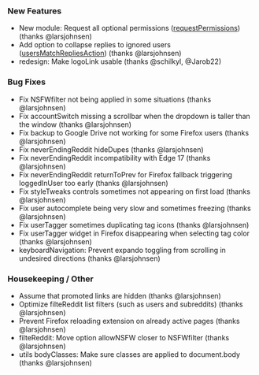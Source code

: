 ### New Features

- New module: Request all optional permissions ([requestPermissions](https://www.reddit.com/#res:settings/requestPermissions)) (thanks @larsjohnsen)
- Add option to collapse replies to ignored users ([usersMatchRepliesAction](https://www.reddit.com/#res:settings/filteReddit/usersMatchRepliesAction)) (thanks @larsjohnsen)
- redesign: Make logoLink usable (thanks @schilkyl, @Jarob22)

### Bug Fixes

- Fix NSFWfilter not being applied in some situations (thanks @larsjohnsen)
- Fix accountSwitch missing a scrollbar when the dropdown is taller than the window (thanks @larsjohnsen)
- Fix backup to Google Drive not working for some Firefox users (thanks @larsjohnsen)
- Fix neverEndingReddit hideDupes (thanks @larsjohnsen)
- Fix neverEndingReddit incompatibility with Edge 17 (thanks @larsjohnsen)
- Fix neverEndingReddit returnToPrev for Firefox fallback triggering loggedInUser too early (thanks @larsjohnsen)
- Fix styleTweaks controls sometimes not appearing on first load (thanks @larsjohnsen)
- Fix user autocomplete being very slow and sometimes freezing (thanks @larsjohnsen)
- Fix userTagger sometimes duplicating tag icons (thanks @larsjohnsen)
- Fix userTagger widget in Firefox disappearing when selecting tag color (thanks @larsjohnsen)
- keyboardNavigation: Prevent expando toggling from scrolling in undesired directions (thanks @larsjohnsen)

### Housekeeping / Other

- Assume that promoted links are hidden (thanks @larsjohnsen)
- Optimize filteReddit list filters (such as users and subreddits) (thanks @larsjohnsen)
- Prevent Firefox reloading extension on already active pages (thanks @larsjohnsen)
- filteReddit: Move option allowNSFW closer to NSFWfilter (thanks @larsjohnsen)
- utils bodyClasses: Make sure classes are applied to document.body (thanks @larsjohnsen)
